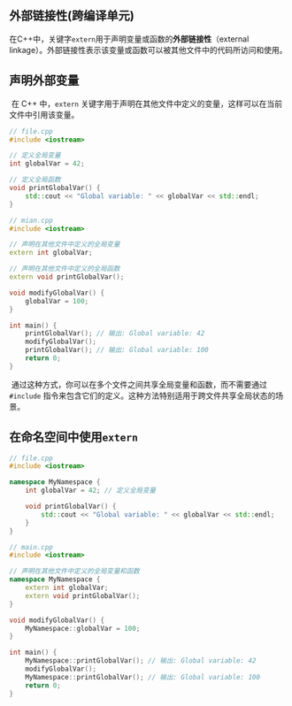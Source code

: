 ## 外部链接性(跨编译单元)

​	在C++中，关键字`extern`用于声明变量或函数的**外部链接性**（external linkage）。外部链接性表示该变量或函数可以被其他文件中的代码所访问和使用。

## 声明外部变量

​	在 C++ 中，`extern` 关键字用于声明在其他文件中定义的变量，这样可以在当前文件中引用该变量。

```c++
// file.cpp
#include <iostream>

// 定义全局变量
int globalVar = 42; 

// 定义全局函数
void printGlobalVar() {
    std::cout << "Global variable: " << globalVar << std::endl;
}
```

```c++
// mian.cpp
#include <iostream>

// 声明在其他文件中定义的全局变量
extern int globalVar;

// 声明在其他文件中定义的全局函数
extern void printGlobalVar();

void modifyGlobalVar() {
    globalVar = 100;
}

int main() {
    printGlobalVar(); // 输出: Global variable: 42
    modifyGlobalVar();
    printGlobalVar(); // 输出: Global variable: 100
    return 0;
}
```

​	通过这种方式，你可以在多个文件之间共享全局变量和函数，而不需要通过 `#include` 指令来包含它们的定义。这种方法特别适用于跨文件共享全局状态的场景。

## 在命名空间中使用`extern`

```c++
// file.cpp
#include <iostream>

namespace MyNamespace {
    int globalVar = 42; // 定义全局变量

    void printGlobalVar() {
        std::cout << "Global variable: " << globalVar << std::endl;
    }
}
```

```c++
// main.cpp
#include <iostream>

// 声明在其他文件中定义的全局变量和函数
namespace MyNamespace {
    extern int globalVar;
    extern void printGlobalVar();
}

void modifyGlobalVar() {
    MyNamespace::globalVar = 100;
}

int main() {
    MyNamespace::printGlobalVar(); // 输出: Global variable: 42
    modifyGlobalVar();
    MyNamespace::printGlobalVar(); // 输出: Global variable: 100
    return 0;
}
```

